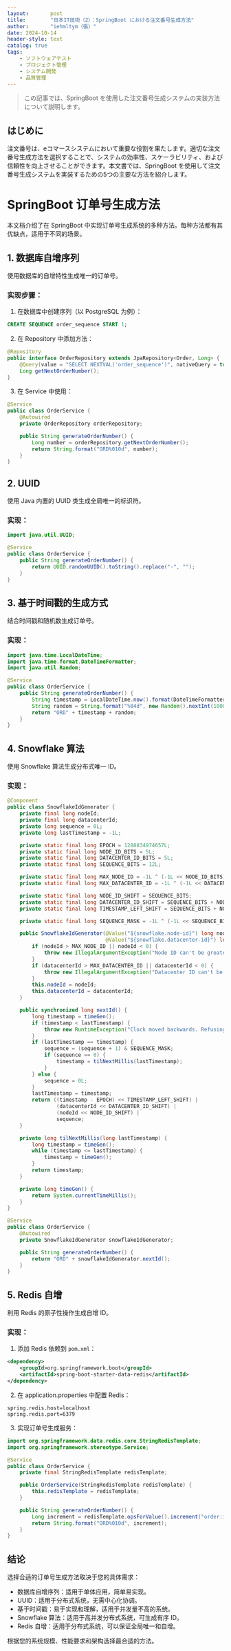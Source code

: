 ```yaml
---
layout:       post
title:        "日本IT技術（2）：SpringBoot における注文番号生成方法"
author:       "iehmltym（張）"
date: 2024-10-14
header-style: text
catalog: true
tags:
    - ソフトウェアテスト
    - プロジェクト管理
    - システム開発
    - 品質管理
---
```


> この記事では、SpringBoot を使用した注文番号生成システムの実装方法について説明します。

## はじめに

注文番号は、eコマースシステムにおいて重要な役割を果たします。適切な注文番号生成方法を選択することで、システムの効率性、スケーラビリティ、および信頼性を向上させることができます。本文書では、SpringBoot を使用して注文番号生成システムを実装するための5つの主要な方法を紹介します。
# SpringBoot 订单号生成方法

本文档介绍了在 SpringBoot 中实现订单号生成系统的多种方法。每种方法都有其优缺点，适用于不同的场景。

## 1. 数据库自增序列

使用数据库的自增特性生成唯一的订单号。

### 实现步骤：

1. 在数据库中创建序列（以 PostgreSQL 为例）：

```sql
CREATE SEQUENCE order_sequence START 1;
```

2. 在 Repository 中添加方法：

```java
@Repository
public interface OrderRepository extends JpaRepository<Order, Long> {
    @Query(value = "SELECT NEXTVAL('order_sequence')", nativeQuery = true)
    Long getNextOrderNumber();
}
```

3. 在 Service 中使用：

```java
@Service
public class OrderService {
    @Autowired
    private OrderRepository orderRepository;

    public String generateOrderNumber() {
        Long number = orderRepository.getNextOrderNumber();
        return String.format("ORD%010d", number);
    }
}
```

## 2. UUID

使用 Java 内置的 UUID 类生成全局唯一的标识符。

### 实现：

```java
import java.util.UUID;

@Service
public class OrderService {
    public String generateOrderNumber() {
        return UUID.randomUUID().toString().replace("-", "");
    }
}
```

## 3. 基于时间戳的生成方式

结合时间戳和随机数生成订单号。

### 实现：

```java
import java.time.LocalDateTime;
import java.time.format.DateTimeFormatter;
import java.util.Random;

@Service
public class OrderService {
    public String generateOrderNumber() {
        String timestamp = LocalDateTime.now().format(DateTimeFormatter.ofPattern("yyyyMMddHHmmss"));
        String random = String.format("%04d", new Random().nextInt(10000));
        return "ORD" + timestamp + random;
    }
}
```

## 4. Snowflake 算法

使用 Snowflake 算法生成分布式唯一 ID。

### 实现：

```java
@Component
public class SnowflakeIdGenerator {
    private final long nodeId;
    private final long datacenterId;
    private long sequence = 0L;
    private long lastTimestamp = -1L;

    private static final long EPOCH = 1288834974657L;
    private static final long NODE_ID_BITS = 5L;
    private static final long DATACENTER_ID_BITS = 5L;
    private static final long SEQUENCE_BITS = 12L;

    private static final long MAX_NODE_ID = -1L ^ (-1L << NODE_ID_BITS);
    private static final long MAX_DATACENTER_ID = -1L ^ (-1L << DATACENTER_ID_BITS);

    private static final long NODE_ID_SHIFT = SEQUENCE_BITS;
    private static final long DATACENTER_ID_SHIFT = SEQUENCE_BITS + NODE_ID_BITS;
    private static final long TIMESTAMP_LEFT_SHIFT = SEQUENCE_BITS + NODE_ID_BITS + DATACENTER_ID_BITS;

    private static final long SEQUENCE_MASK = -1L ^ (-1L << SEQUENCE_BITS);

    public SnowflakeIdGenerator(@Value("${snowflake.node-id}") long nodeId, 
                                @Value("${snowflake.datacenter-id}") long datacenterId) {
        if (nodeId > MAX_NODE_ID || nodeId < 0) {
            throw new IllegalArgumentException("Node ID can't be greater than " + MAX_NODE_ID + " or less than 0");
        }
        if (datacenterId > MAX_DATACENTER_ID || datacenterId < 0) {
            throw new IllegalArgumentException("Datacenter ID can't be greater than " + MAX_DATACENTER_ID + " or less than 0");
        }
        this.nodeId = nodeId;
        this.datacenterId = datacenterId;
    }

    public synchronized long nextId() {
        long timestamp = timeGen();
        if (timestamp < lastTimestamp) {
            throw new RuntimeException("Clock moved backwards. Refusing to generate id for " + (lastTimestamp - timestamp) + " milliseconds");
        }
        if (lastTimestamp == timestamp) {
            sequence = (sequence + 1) & SEQUENCE_MASK;
            if (sequence == 0) {
                timestamp = tilNextMillis(lastTimestamp);
            }
        } else {
            sequence = 0L;
        }
        lastTimestamp = timestamp;
        return ((timestamp - EPOCH) << TIMESTAMP_LEFT_SHIFT) |
                (datacenterId << DATACENTER_ID_SHIFT) |
                (nodeId << NODE_ID_SHIFT) |
                sequence;
    }

    private long tilNextMillis(long lastTimestamp) {
        long timestamp = timeGen();
        while (timestamp <= lastTimestamp) {
            timestamp = timeGen();
        }
        return timestamp;
    }

    private long timeGen() {
        return System.currentTimeMillis();
    }
}

@Service
public class OrderService {
    @Autowired
    private SnowflakeIdGenerator snowflakeIdGenerator;

    public String generateOrderNumber() {
        return "ORD" + snowflakeIdGenerator.nextId();
    }
}
```

## 5. Redis 自增

利用 Redis 的原子性操作生成自增 ID。

### 实现：

1. 添加 Redis 依赖到 `pom.xml`：

```xml
<dependency>
    <groupId>org.springframework.boot</groupId>
    <artifactId>spring-boot-starter-data-redis</artifactId>
</dependency>
```

2. 在 application.properties 中配置 Redis：

```properties
spring.redis.host=localhost
spring.redis.port=6379
```

3. 实现订单号生成服务：

```java
import org.springframework.data.redis.core.StringRedisTemplate;
import org.springframework.stereotype.Service;

@Service
public class OrderService {
    private final StringRedisTemplate redisTemplate;

    public OrderService(StringRedisTemplate redisTemplate) {
        this.redisTemplate = redisTemplate;
    }

    public String generateOrderNumber() {
        Long increment = redisTemplate.opsForValue().increment("order:id");
        return String.format("ORD%010d", increment);
    }
}
```

## 结论

选择合适的订单号生成方法取决于您的具体需求：

- 数据库自增序列：适用于单体应用，简单易实现。
- UUID：适用于分布式系统，无需中心化协调。
- 基于时间戳：易于实现和理解，适用于并发量不高的系统。
- Snowflake 算法：适用于高并发分布式系统，可生成有序 ID。
- Redis 自增：适用于分布式系统，可以保证全局唯一和自增。

根据您的系统规模、性能要求和架构选择最合适的方法。
